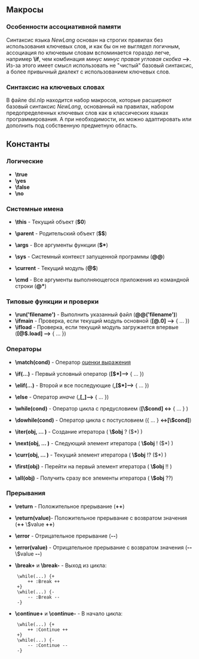## Макросы

### Особенности ассоциативной памяти
Синтаксис языка *NewLang* основан на строгих правилах без использования ключевых слов, 
и как бы он не выглядел логичным, ассоциация по ключевым словам вспоминается гораздо легче, например **\if**,
чем комбинация *минус минус правая угловая скобка* **-->**. 
Из-за этого имеет смысл использовать не "чистый" базовый синтаксис, а более привычный диалект с использованием ключевых слов. 

### Синтаксис на ключевых словах
В файле dsl.nlp находится набор макросов, которые расширяют базовый синтаксис *NewLang*, основанный на правилах,
набором предопределенных ключевых слов как в классических языках программирования. 
А при необходимости, их можно адаптировать или дополнить под собственную предметную область.


## Константы
### Логические
- **\true**
- **\yes**
- **\false**
- **\no**

### Системные имена
- **\this** - Текущий объект (**$0**)
- **\parent** - Родительский объект (**$$**)
- **\args** - Все аргументы функции (**$\***)

- **\sys** - Системный контекст запущенной программы (**@@**)
- **\current** - Текущий модуль (**@$**)
- **\cmd** - Все аргументы выполняющегося приложения из командной строки (**@\***)

### Типовые функции и проверки 
- **\run('filename')** - Выполнить указанный файл (**@@('filename')**)
- **\ifmain** - Проверка, если текущий модуль основной (**[@$.$0] -->** { ... })
- **\ifload** - Проверка, если текущий модуль загружается впервые (**[@$.__load__] -->** { ... })

### Операторы
- **\match(cond)** - Оператор [оценки выражения](https://newlang.net/ops.html#оценка-выражения)
- **\if(...)** - Первый условный оператор (**[\$*]-->** { ... })
- **\elif(...)** - Второй и все последующие (**,[\$*]-->** { ... })
- **\else** - Оператор *иначе* (**,[_]-->** { ... })

- **\while(cond)** - Оператор цикла с предусловием (**[\\$cond] <->** { ... } )
- **\dowhile(cond)** - Оператор цикла с постусловием ({ ... } **<->[\\$cond]**)

- **\iter(obj, ... )** - Создание итератора ( **\\$obj** ? (\$*) )
- **\next(obj, ... )** - Следующий элемент итератора ( **\\$obj** ! (\$*) )
- **\curr(obj, ... )** - Текущий элемент итератора ( **\\$obj** !? (\$*) )
- **\first(obj)** - Перейти на первый элемент итератора ( **\\$obj** !! )
- **\all(obj)** - Получить сразу все элементы итератора ( **\\$obj** ??)


### Прерывания
- **\return** - Положительное прерывание (**++**)
- **\return(value)**- Положительное прерывание с возвратом значения (**++** \\$value **++**) 

- **\error** - Отрицательное прерывание (**-\-**)
- **\error(value)** - Отрицательное прерывание с возвратом значения (**-\-** \\$value **-\-**)

- **\break+** и **\break-** - Выход из цикла:
```
    \while(...) {+
        ++ :Break ++   
    +}
    \while(...) {-
        -- :Break --
    -}
```
- **\continue+** и **\continue-** - В начало цикла:
```
    \while(...) {+
        ++ :Continue ++   
    +}
    \while(...) {-
        -- :Continue --
    -}
```



